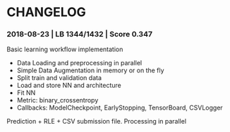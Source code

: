 # CHANGELOG

### 2018-08-23 | LB 1344/1432 | Score 0.347

Basic learning workflow implementation
* Data Loading and preprocessing in parallel
* Simple Data Augmentation in memory or on the fly
* Split train and validation data
* Load and store NN and architecture
* Fit NN
* Metric: binary_crossentropy
* Callbacks: ModelCheckpoint, EarlyStopping, TensorBoard, CSVLogger
	
Prediction + RLE + CSV submission file. Processing in parallel
